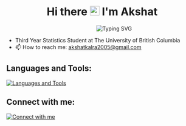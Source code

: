 <h1 align="center">Hi there <img src="https://media.giphy.com/media/hvRJCLFzcasrR4ia7z/giphy.gif" width="25px" height="25px"> I'm Akshat</h1>
<p align = "center"
   
&nbsp;&nbsp;&nbsp;&nbsp;&nbsp;&nbsp;&nbsp;&nbsp;&nbsp;&nbsp;&nbsp;&nbsp;&nbsp;&nbsp;&nbsp; ![Typing SVG](https://readme-typing-svg.demolab.com/?lines=Welcome+to+my+Github+Profile)


- Third Year Statistics Student at The University of British Columbia
- 📫 How to reach me: akshatkalra2005@gmail.com

<h2 align="left">Languages and Tools:</h2>

[![Languages and Tools](https://skillicons.dev/icons?i=js,react,express,nodejs,java,cpp,html,css,mongodb,mysql,tailwind,py)]()

<h2 align="left">Connect with me:</h2>

[![Connect with me](https://skillicons.dev/icons?i=linkedin)](https://www.linkedin.com/in/akshat-kalra-783819156/)

<!--
[![Website Badge](https://img.shields.io/badge/Website-3b5998?style=flat-square&logo=google-chrome&logoColor=white)](https://akshatkalra.com/)
-->
   
</p>



<!--
**Akshat-Kalra/Akshat-Kalra** is a ✨ _special_ ✨ repository because its `README.md` (this file) appears on your GitHub profile.

Here are some ideas to get you started:

- 🔭 I’m currently working on ...
- 🌱 I’m currently learning ...
- 👯 I’m looking to collaborate on ...
- 🤔 I’m looking for help with ...
- 💬 Ask me about ...
- 📫 How to reach me: ...
- 😄 Pronouns: ...
- ⚡ Fun fact: ...
-->
